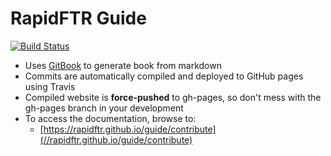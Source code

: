 # RapidFTR Guide

[![Build Status](https://travis-ci.org/rapidftr/guide.svg?branch=master)](https://travis-ci.org/rapidftr/guide)

* Uses [GitBook](//gitbook.io) to generate book from markdown
* Commits are automatically compiled and deployed to GitHub pages using Travis
* Compiled website is **force-pushed** to gh-pages, so don't mess with the gh-pages branch in your development
* To access the documentation, browse to:
  * [https://rapidftr.github.io/guide/contribute](//rapidftr.github.io/guide/contribute)
